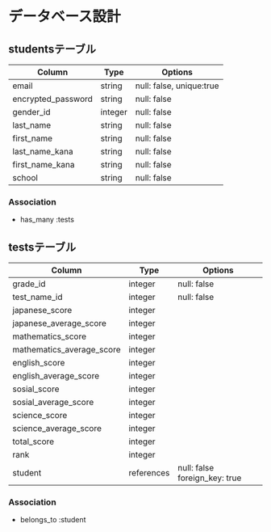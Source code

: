 # データベース設計

## studentsテーブル

| Column             | Type    | Options                  |
| ------------------ | ------- | ------------------------ |
| email              | string  | null: false, unique:true |
| encrypted_password | string  | null: false              | 
| gender_id          | integer | null: false              |
| last_name          | string  | null: false              |
| first_name         | string  | null: false              |
| last_name_kana     | string  | null: false              |
| first_name_kana    | string  | null: false              |
| school             | string  | null: false              |

### Association

- has_many :tests


## testsテーブル

| Column                    | Type       | Options                       |
| ------------------------- | ---------- | ----------------------------- |
| grade_id                  | integer    | null: false                   |
| test_name_id              | integer    | null: false                   |
| japanese_score            | integer    |                               |
| japanese_average_score    | integer    |                               |
| mathematics_score         | integer    |                               |
| mathematics_average_score | integer    |                               |
| english_score             | integer    |                               |
| english_average_score     | integer    |                               |
| sosial_score              | integer    |                               |
| sosial_average_score      | integer    |                               |
| science_score             | integer    |                               |
| science_average_score     | integer    |                               |
| total_score               | integer    |                               |
| rank                      | integer    |                               |
| student                   | references | null: false foreign_key: true |

### Association

- belongs_to :student